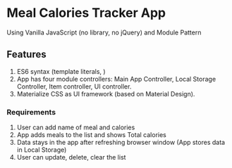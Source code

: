 # Meal Calories Tracker App
Using Vanilla JavaScript (no library, no jQuery) and Module Pattern

## Features
1. ES6 syntax (template literals, )
2. App has four module controllers: Main App Controller, Local Storage Controller, Item controller, UI controller.
3. Materialize CSS as UI framework (based on Material Design).


### Requirements
1. User can add name of meal and calories
2. App adds meals to the list and shows Total calories
3. Data stays in the app after refreshing browser window (App stores data in Local Storage)
4. User can update, delete, clear the list
